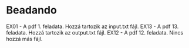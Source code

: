 # Beadando
EX01 - A pdf 1. feladata. Hozzá tartozik az input.txt fájl.
EX13 - A pdf 13. feladata. Hozzá tartozik az output.txt fájl.
EX12 - A pdf 12. feladata. Nincs hozzá más fájl.
